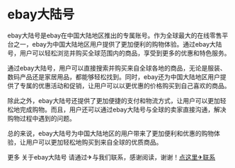 # ebay大陆号

ebay大陆号是ebay在中国大陆地区推出的专属账号。作为全球最大的在线零售平台之一，ebay为中国大陆地区用户提供了更加便利的购物体验。通过ebay大陆号，用户可以轻松浏览并购买全球范围内的商品，享受到更多的优惠和特色服务。

通过ebay大陆号，用户可以直接搜索并购买来自全球各地的商品，无论是服装、数码产品还是家居用品，都能够轻松找到。同时，ebay还为中国大陆地区用户提供了专属的优惠活动和促销，让用户可以以更优惠的价格购买到自己喜欢的商品。

除此之外，ebay大陆号还提供了更加便捷的支付和物流方式，让用户可以更加轻松地完成购物。而且，用户还可以通过ebay大陆号与全球的卖家直接沟通，解决购物过程中遇到的问题。

总的来说，ebay大陆号为中国大陆地区的用户带来了更加便利和优惠的购物体验，让用户可以更加轻松地购买到来自全球的优质商品。

更多 关于ebay大陆号 请通过✈与我们联系，感谢阅读，谢谢！[点这里✈联系](https://ww.k02.cc)